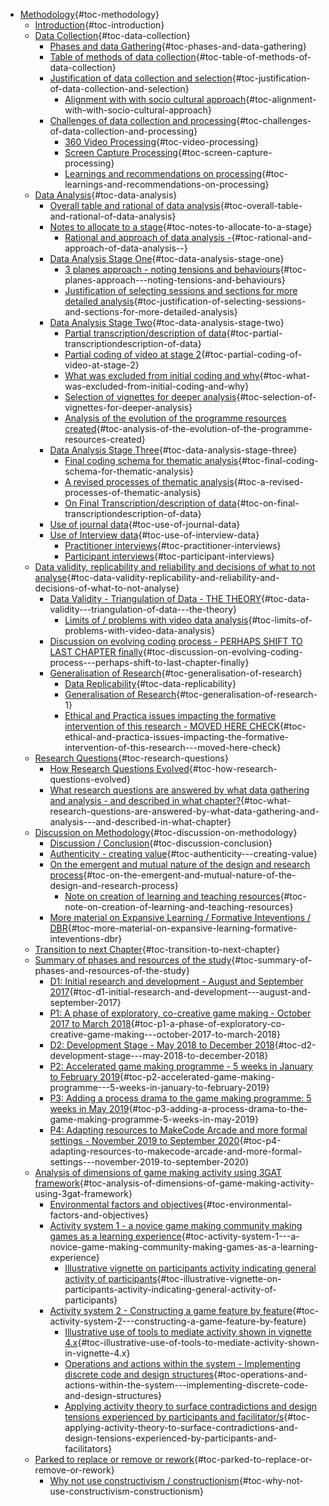 -   [Methodology](#methodology){#toc-methodology}
    -   [Introduction](#introduction){#toc-introduction}
    -   [Data Collection](#data-collection){#toc-data-collection}
        -   [Phases and data
            Gathering](#phases-and-data-gathering){#toc-phases-and-data-gathering}
        -   [Table of methods of data
            collection](#table-of-methods-of-data-collection){#toc-table-of-methods-of-data-collection}
        -   [Justification of data collection and
            selection](#justification-of-data-collection-and-selection){#toc-justification-of-data-collection-and-selection}
            -   [Alignment with with socio cultural
                approach](#alignment-with-with-socio-cultural-approach){#toc-alignment-with-with-socio-cultural-approach}
        -   [Challenges of data collection and
            processing](#challenges-of-data-collection-and-processing){#toc-challenges-of-data-collection-and-processing}
            -   [360 Video
                Processing](#video-processing){#toc-video-processing}
            -   [Screen Capture
                Processing](#screen-capture-processing){#toc-screen-capture-processing}
            -   [Learnings and recommendations on
                processing](#learnings-and-recommendations-on-processing){#toc-learnings-and-recommendations-on-processing}
    -   [Data Analysis](#data-analysis){#toc-data-analysis}
        -   [Overall table and rational of data
            analysis](#overall-table-and-rational-of-data-analysis){#toc-overall-table-and-rational-of-data-analysis}
        -   [Notes to allocate to a
            stage](#notes-to-allocate-to-a-stage){#toc-notes-to-allocate-to-a-stage}
            -   [Rational and approach of data analysis
                -](#rational-and-approach-of-data-analysis--){#toc-rational-and-approach-of-data-analysis--}
        -   [Data Analysis Stage
            One](#data-analysis-stage-one){#toc-data-analysis-stage-one}
            -   [3 planes approach - noting tensions and
                behaviours](#planes-approach---noting-tensions-and-behaviours){#toc-planes-approach---noting-tensions-and-behaviours}
            -   [Justification of selecting sessions and sections for
                more detailed
                analysis](#justification-of-selecting-sessions-and-sections-for-more-detailed-analysis){#toc-justification-of-selecting-sessions-and-sections-for-more-detailed-analysis}
        -   [Data Analysis Stage
            Two](#data-analysis-stage-two){#toc-data-analysis-stage-two}
            -   [Partial transcription/description of
                data](#partial-transcriptiondescription-of-data){#toc-partial-transcriptiondescription-of-data}
            -   [Partial coding of video at stage
                2](#partial-coding-of-video-at-stage-2){#toc-partial-coding-of-video-at-stage-2}
            -   [What was excluded from initial coding and
                why](#what-was-excluded-from-initial-coding-and-why){#toc-what-was-excluded-from-initial-coding-and-why}
            -   [Selection of vignettes for deeper
                analysis](#selection-of-vignettes-for-deeper-analysis){#toc-selection-of-vignettes-for-deeper-analysis}
            -   [Analysis of the evolution of the programme resources
                created](#analysis-of-the-evolution-of-the-programme-resources-created){#toc-analysis-of-the-evolution-of-the-programme-resources-created}
        -   [Data Analysis Stage
            Three](#data-analysis-stage-three){#toc-data-analysis-stage-three}
            -   [Final coding schema for thematic
                analysis](#final-coding-schema-for-thematic-analysis){#toc-final-coding-schema-for-thematic-analysis}
            -   [A revised processes of thematic
                analysis](#a-revised-processes-of-thematic-analysis){#toc-a-revised-processes-of-thematic-analysis}
            -   [On Final Transcription/description of
                data](#on-final-transcriptiondescription-of-data){#toc-on-final-transcriptiondescription-of-data}
        -   [Use of journal
            data](#use-of-journal-data){#toc-use-of-journal-data}
        -   [Use of Interview
            data](#use-of-interview-data){#toc-use-of-interview-data}
            -   [Practitioner
                interviews](#practitioner-interviews){#toc-practitioner-interviews}
            -   [Participant
                interviews](#participant-interviews){#toc-participant-interviews}
    -   [Data validity, replicability and reliability and decisions of
        what to not
        analyse](#data-validity-replicability-and-reliability-and-decisions-of-what-to-not-analyse){#toc-data-validity-replicability-and-reliability-and-decisions-of-what-to-not-analyse}
        -   [Data Validity - Triangulation of Data - THE
            THEORY](#data-validity---triangulation-of-data---the-theory){#toc-data-validity---triangulation-of-data---the-theory}
            -   [Limits of / problems with video data
                analysis](#limits-of-problems-with-video-data-analysis){#toc-limits-of-problems-with-video-data-analysis}
        -   [Discussion on evolving coding process - PERHAPS SHIFT TO
            LAST CHAPTER
            finally](#discussion-on-evolving-coding-process---perhaps-shift-to-last-chapter-finally){#toc-discussion-on-evolving-coding-process---perhaps-shift-to-last-chapter-finally}
        -   [Generalisation of
            Research](#generalisation-of-research){#toc-generalisation-of-research}
            -   [Data
                Replicability](#data-replicability){#toc-data-replicability}
            -   [Generalisation of
                Research](#generalisation-of-research-1){#toc-generalisation-of-research-1}
            -   [Ethical and Practica issues impacting the formative
                intervention of this research - MOVED HERE
                CHECK](#ethical-and-practica-issues-impacting-the-formative-intervention-of-this-research---moved-here-check){#toc-ethical-and-practica-issues-impacting-the-formative-intervention-of-this-research---moved-here-check}
    -   [Research
        Questions](#research-questions){#toc-research-questions}
        -   [How Research Questions
            Evolved](#how-research-questions-evolved){#toc-how-research-questions-evolved}
        -   [What research questions are answered by what data gathering
            and analysis - and described in what
            chapter?](#what-research-questions-are-answered-by-what-data-gathering-and-analysis---and-described-in-what-chapter){#toc-what-research-questions-are-answered-by-what-data-gathering-and-analysis---and-described-in-what-chapter}
    -   [Discussion on
        Methodology](#discussion-on-methodology){#toc-discussion-on-methodology}
        -   [Discussion /
            Conclusion](#discussion-conclusion){#toc-discussion-conclusion}
        -   [Authenticity - creating
            value](#authenticity---creating-value){#toc-authenticity---creating-value}
        -   [On the emergent and mutual nature of the design and
            research
            process](#on-the-emergent-and-mutual-nature-of-the-design-and-research-process){#toc-on-the-emergent-and-mutual-nature-of-the-design-and-research-process}
            -   [Note on creation of learning and teaching
                resources](#note-on-creation-of-learning-and-teaching-resources){#toc-note-on-creation-of-learning-and-teaching-resources}
        -   [More material on Expansive Learning / Formative
            Inteventions /
            DBR](#more-material-on-expansive-learning-formative-inteventions-dbr){#toc-more-material-on-expansive-learning-formative-inteventions-dbr}
    -   [Transition to next
        Chapter](#transition-to-next-chapter){#toc-transition-to-next-chapter}
    -   [Summary of phases and resources of the
        study](#summary-of-phases-and-resources-of-the-study){#toc-summary-of-phases-and-resources-of-the-study}
        -   [D1: Initial research and development - August and September
            2017](#d1-initial-research-and-development---august-and-september-2017){#toc-d1-initial-research-and-development---august-and-september-2017}
        -   [P1: A phase of exploratory, co-creative game making -
            October 2017 to March
            2018](#p1-a-phase-of-exploratory-co-creative-game-making---october-2017-to-march-2018){#toc-p1-a-phase-of-exploratory-co-creative-game-making---october-2017-to-march-2018}
        -   [D2: Development Stage - May 2018 to December
            2018](#d2-development-stage---may-2018-to-december-2018){#toc-d2-development-stage---may-2018-to-december-2018}
        -   [P2: Accelerated game making programme - 5 weeks in January
            to February
            2019](#p2-accelerated-game-making-programme---5-weeks-in-january-to-february-2019){#toc-p2-accelerated-game-making-programme---5-weeks-in-january-to-february-2019}
        -   [P3: Adding a process drama to the game making programme: 5
            weeks in May
            2019](#p3-adding-a-process-drama-to-the-game-making-programme-5-weeks-in-may-2019){#toc-p3-adding-a-process-drama-to-the-game-making-programme-5-weeks-in-may-2019}
        -   [P4: Adapting resources to MakeCode Arcade and more formal
            settings - November 2019 to September
            2020](#p4-adapting-resources-to-makecode-arcade-and-more-formal-settings---november-2019-to-september-2020){#toc-p4-adapting-resources-to-makecode-arcade-and-more-formal-settings---november-2019-to-september-2020}
    -   [Analysis of dimensions of game making activity using 3GAT
        framework](#analysis-of-dimensions-of-game-making-activity-using-3gat-framework){#toc-analysis-of-dimensions-of-game-making-activity-using-3gat-framework}
        -   [Environmental factors and
            objectives](#environmental-factors-and-objectives){#toc-environmental-factors-and-objectives}
        -   [Activity system 1 - a novice game making community making
            games as a learning
            experience](#activity-system-1---a-novice-game-making-community-making-games-as-a-learning-experience){#toc-activity-system-1---a-novice-game-making-community-making-games-as-a-learning-experience}
            -   [Illustrative vignette on participants activity
                indicating general activity of
                participants](#illustrative-vignette-on-participants-activity-indicating-general-activity-of-participants){#toc-illustrative-vignette-on-participants-activity-indicating-general-activity-of-participants}
        -   [Activity system 2 - Constructing a game feature by
            feature](#activity-system-2---constructing-a-game-feature-by-feature){#toc-activity-system-2---constructing-a-game-feature-by-feature}
            -   [Illustrative use of tools to mediate activity shown in
                vignette
                4.x](#illustrative-use-of-tools-to-mediate-activity-shown-in-vignette-4.x){#toc-illustrative-use-of-tools-to-mediate-activity-shown-in-vignette-4.x}
            -   [Operations and actions within the system - Implementing
                discrete code and design
                structures](#operations-and-actions-within-the-system---implementing-discrete-code-and-design-structures){#toc-operations-and-actions-within-the-system---implementing-discrete-code-and-design-structures}
            -   [Applying activity theory to surface contradictions and
                design tensions experienced by participants and
                facilitator/s](#applying-activity-theory-to-surface-contradictions-and-design-tensions-experienced-by-participants-and-facilitators){#toc-applying-activity-theory-to-surface-contradictions-and-design-tensions-experienced-by-participants-and-facilitators}
    -   [Parked to replace or remove or
        rework](#parked-to-replace-or-remove-or-rework){#toc-parked-to-replace-or-remove-or-rework}
        -   [Why not use constructivism /
            constructionism](#why-not-use-constructivism-constructionism){#toc-why-not-use-constructivism-constructionism}
